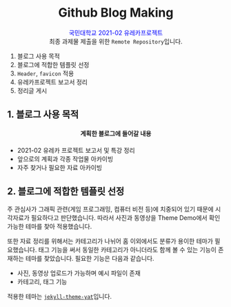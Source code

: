 ## <h1 align="center">Github Blog Making</h1>

<div align="center">
    <span style="color: #0000ff">국민대학교 2021-02 유레카프로젝트</span> <br>
    최종 과제물 제출을 위한 <code>Remote Repository</code>입니다.
</div>

1. 블로그 사용 목적
2. 블로그에 적합한 템플릿 선정
3. `Header`, `favicon` 적용
4. 유레카프로젝트 보고서 정리
5. 정리글 게시

## 1. 블로그 사용 목적

<h4 align="center">계획한 블로그에 들어갈 내용</h4>

- 2021-02 유레카 프로젝트 보고서 및 특강 정리
- 앞으로의 계획과 각종 작업물 아카이빙
- 자주 찾거나 필요한 자료 아카이빙


## 2. 블로그에 적합한 템플릿 선정

주 관심사가 그래픽 관련(게임 프로그래밍, 컴퓨터 비전 등)에 치중되어 있기 때문에 시각자료가 필요하다고 판단했습니다. 따라서 사진과 동영상을 Theme Demo에서 확인 가능한 테마를 찾아 적용했습니다.

또한 자료 정리를 위해서는 카테고리가 나뉘어 홈 이외에서도 분류가 용이한 테마가 필요했습니다. 태그 기능을 써서 동일한 카테고리가 아니더라도 함께 볼 수 있는 기능이 존재하는 테마를 찾았습니다. 필요한 기능은 다음과 같습니다.
- 사진, 동영상 업로드가 가능하며 예시 파일이 존재
- 카테고리, 태그 기능

적용한 테마는 <a href="https://github.com/jeffreytse/jekyll-theme-yat" target="_blank"><code>jekyll-theme-yat</code></a>입니다.

